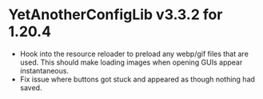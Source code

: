 # YetAnotherConfigLib v3.3.2 for 1.20.4

- Hook into the resource reloader to preload any webp/gif files that are used.
  This should make loading images when opening GUIs appear instantaneous.
- Fix issue where buttons got stuck and appeared as though nothing had saved.
